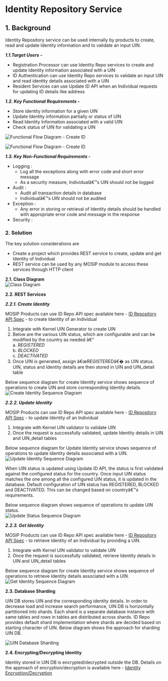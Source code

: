 # Identity Repository Service

## 1. Background       


Identity Repository service can be used internally by products to create, read and update Identity information and to validate an input UIN. 



***1.1.Target Users -***  
- Registration Processor can use Identity Repo services to create and update Identity information associated with a UIN   
- ID Authentication can use Identity Repo services to validate an input UIN and read identity details associated with a UIN   
- Resident Services can use Update ID API when an Individual requests for updating ID details like address   

***1.2. Key Functional Requirements -***   
-	Store identity information for a given UIN
-	Update Identity information partially or status of UIN
-	Read Identity Information associated with a valid UIN
-	Check status of UIN for validating a UIN    

![Functional Flow Diagram - Create ID](_images/kernel-idrepo-createid-fd.PNG)      


![Functional Flow Diagram - Create ID](_images/kernel-idrepo-getidentity-fd.PNG) 


***1.3. Key Non-Functional Requirements -***   

-	Logging :
	-	Log all the exceptions along with error code and short error message
	-	As a security measure, Individualâ€™s UIN should not be logged
-	Audit :
	-	Audit all transaction details in database
	-	Individualâ€™s UIN should not be audited     
-	Exception :
	-	Any error in storing or retrieval of Identity details should be handled with appropriate error code and message in the response  
-	Security :    
    

### 2.	Solution    


The key solution considerations are   
- Create a project which provides REST service to create, update and get Identity of Individual         
- REST service can be used by any MOSIP module to access these services through HTTP client         


**2.1.	Class Diagram**   
![Class Diagram](_images/kernel-idrepo-cd.PNG)   


**2.2.	REST Services**   


***2.2.1.	Create Identity***     

MOSIP Products can use ID Repo API spec available here - [ID Repository API Spec](https://github.com/mosip/mosip/wiki/ID-Repository-API) - to create Identity of an Individual    

1. 	Integrate with Kernel UIN Generator to create UIN   
2.	Below are the various UIN status, which are configurable and can be modified by the country as needed â€“    
a.	_REGISTERED_   
b.	_BLOCKED_   
c.	_DEACTIVATED_   
3. Once UIN is generated, assign â€œREGISTEREDâ€� as UIN status. UIN, status and Identity details are then stored in UIN and UIN_detail table   

Below sequence diagram for create Identity service shows sequence of operations to create UIN and store corresponding Identity details.   
![Create Identity Sequence Diagram](_images/kernel-idrepo-createid-sd.PNG)      



***2.2.2.	Update Identity***   

MOSIP Products can use ID Repo API spec available here - [ID Repository API Spec](https://github.com/mosip/mosip/wiki/ID-Repository-API) - to update Identity of an Individual    
1. 	Integrate with Kernel UIN validator to validate UIN     
2.	Once the request is successfully validated, update Identity details in UIN and UIN_detail tables    
 
Below sequence diagram for Update Identity service shows sequence of operations to update Identity details associated with a UIN.   
![Update Identity Sequence Diagram](_images/kernel-idrepo-updateid-sd.PNG)   

When UIN status is updated using Update ID API, the status is first validated against the configured status for the country. Once input UIN status matches the one among all the configured UIN status, it is updated in the database. 
Default configuration of UIN status has REGISTERED, BLOCKED and DEACTIVATED. This can be changed based on countryâ€™s requirements.   

Below sequence diagram shows sequence of operations to update UIN status.   
![Update Status Sequence Diagram](_images/kernel-idrepo-updatestatus-sd.PNG)       


***2.2.3.	Get Identity***   

MOSIP Products can use ID Repo API spec available here - [ID Repository API Spec](https://github.com/mosip/mosip/wiki/ID-Repository-API) - to retrieve Identity of an Individual by providing a UIN.    
1. 	Integrate with Kernel UIN validator to validate UIN     
2.	Once the request is successfully validated, retrieve Identity details in UIN and UIN_detail tables   


Below sequence diagram for create Identity service shows sequence of operations to retrieve Identity details associated with a UIN.   
![Get Identity Sequence Diagram](_images/kernel-idrepo-getidentity-sd.PNG)    


**2.3.	Database Sharding**    

UIN DB stores UIN and the corresponding identity details. In order to decrease load and increase search performance, UIN DB is horizontally partitioned into shards. Each shard is a separate database instance with same tables and rows in tables are distributed across shards.
ID Repo provides default shard implementation where shards are decided based on starting character of UIN. Below diagram shows the approach for sharding UIN DB.

![UIN Database Sharding](_images/kernel-idrepo-databasesharding.png)   


**2.4.	Encrypting/Decrypting Identity**    

Identity stored in UIN DB is encrypted/decrypted outside the DB. Details on the approach of encryption/decryption is available here - [Identity Encryption/Decryption](https://github.com/mosip/mosip/wiki/Security#database-encryption)
